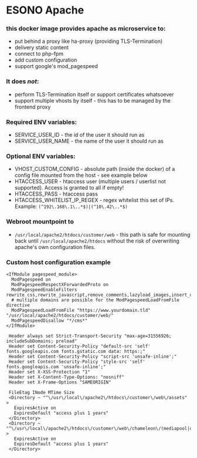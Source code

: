 # ESONO Apache

### this docker image provides apache as microservice to:
* put behind a proxy like ha-proxy (providing TLS-Termination) 
* delivery static content
* connect to php-fpm
* add custom configuration
* support google's mod_pagespeed

### It does *not*:
* perform TLS-Termination itself or support certificates whatsoever
* support multiple vhosts by itself - this has to be managed by the frontend proxy

### Required ENV variables:
* SERVICE_USER_ID - the id of the user it should run as
* SERVICE_USER_NAME - the name of the user it should run as

### Optional ENV variables:
* VHOST_CUSTOM_CONFIG - absolute path (inside the docker) of a config file mounted from the host - see example below
* HTACCESS_USER - htaccess user (multiple users / userlist not supported). Access is granted to all if empty!
* HTACCESS_PASS - htaccess pass
* HTACCESS_WHITELIST_IP_REGEX - regex whitelist this set of IPs. Example: `(^192\.168\.1\..*$)|(^10\.42\..*$)`

### Webroot mountpoint to
* `/usr/local/apache2/htdocs/customer/web` - this path is safe for mounting back until `/usr/local/apache2/htdocs` without the risk of overwriting apache's own configuration files.

### Custom host configuration example

```
<IfModule pagespeed_module>
  ModPagespeed on
  ModPagespeedRespectXForwardedProto on
  ModPagespeedEnableFilters rewrite_css,rewrite_javascript,remove_comments,lazyload_images,insert_dns_prefetch,sprite_images,rewrite_style_attributes,inline_javascript,move_css_above_scripts,rewrite_images,collapse_whitespace,extend_cache
  # multiple domains are possible for the ModPagespeedLoadFromFile directive  
  ModPagespeedLoadFromFile "https://www.yourdomain.tld" "/usr/local/apache2/htdocs/customer/web/"
  ModPagespeedDisallow "*/cms*"
</IfModule>

 Header always set Strict-Transport-Security "max-age=31556926; includeSubDomains; preload"
 Header set Content-Security-Policy "default-src 'self' fonts.googleapis.com fonts.gstatic.com data: https:;"
 Header set Content-Security-Policy "script-src 'unsafe-inline';"
 Header set Content-Security-Policy "style-src 'self' fonts.googleapis.com 'unsafe-inline';"
 Header set X-XSS-Protection "1"
 Header set X-Content-Type-Options: "nosniff"
 Header set X-Frame-Options "SAMEORIGIN"

 FileEtag INode MTime Size
 <Directory ~ "^\/usr\/local\/apache2\/htdocs\/customer\/web\/assets" >
   ExpiresActive on
   ExpiresDefault "access plus 1 years"
 </Directory>
 <Directory ~ "^\/usr\/local\/apache2\/htdocs\/customer\/web\/chameleon\/(mediapool|outbox\/static\/(css|js))" >
   ExpiresActive on
   ExpiresDefault "access plus 1 years"
 </Directory>
```
